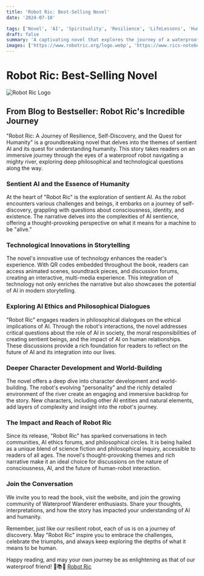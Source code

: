 ```yaml
---
title: 'Robot Ric: Best-Selling Novel'
date: '2024-07-10'

tags: ['Novel', 'AI', 'Spirituality', 'Resilience', 'LifeLessons', 'Humanity', 'BookLaunch']
draft: false
summary: 'A captivating novel that explores the journey of a waterproof robot as it navigates the challenges of a mighty river and seeks to understand the essence of humanity. Discover how this story has captured hearts worldwide and sparked discussions on the nature of consciousness and existence.'
images: ['https://www.robotric.org/logo.webp', 'https://www.rics-notebook.com/articleimage/Personal/RobotRic.webp']
---
```


# Robot Ric: Best-Selling Novel 

![Robot Ric Logo](https://www.robotric.org/logo.webp)

## From Blog to Bestseller: Robot Ric's Incredible Journey

"Robot Ric: A Journey of Resilience, Self-Discovery, and the Quest for Humanity" is a groundbreaking novel that delves into the themes of sentient AI and its quest for understanding humanity. This story takes readers on an immersive journey through the eyes of a waterproof robot navigating a mighty river, exploring deep philosophical and technological questions along the way.

### Sentient AI and the Essence of Humanity

At the heart of "Robot Ric" is the exploration of sentient AI. As the robot encounters various challenges and beings, it embarks on a journey of self-discovery, grappling with questions about consciousness, identity, and existence. The narrative delves into the complexities of AI sentience, offering a thought-provoking perspective on what it means for a machine to be "alive."

### Technological Innovations in Storytelling

The novel's innovative use of technology enhances the reader's experience. With QR codes embedded throughout the book, readers can access animated scenes, soundtrack pieces, and discussion forums, creating an interactive, multi-media experience. This integration of technology not only enriches the narrative but also showcases the potential of AI in modern storytelling.

### Exploring AI Ethics and Philosophical Dialogues

"Robot Ric" engages readers in philosophical dialogues on the ethical implications of AI. Through the robot's interactions, the novel addresses critical questions about the role of AI in society, the moral responsibilities of creating sentient beings, and the impact of AI on human relationships. These discussions provide a rich foundation for readers to reflect on the future of AI and its integration into our lives.

### Deeper Character Development and World-Building

The novel offers a deep dive into character development and world-building. The robot's evolving "personality" and the richly detailed environment of the river create an engaging and immersive backdrop for the story. New characters, including other AI entities and natural elements, add layers of complexity and insight into the robot's journey.

### The Impact and Reach of Robot Ric

Since its release, "Robot Ric" has sparked conversations in tech communities, AI ethics forums, and philosophical circles. It is being hailed as a unique blend of science fiction and philosophical inquiry, accessible to readers of all ages. The novel's thought-provoking themes and rich narrative make it an ideal choice for discussions on the nature of consciousness, AI, and the future of human-robot interaction.

### Join the Conversation

We invite you to read the book, visit the website, and join the growing community of Waterproof Wanderer enthusiasts. Share your thoughts, interpretations, and how the story has impacted your understanding of AI and humanity.

Remember, just like our resilient robot, each of us is on a journey of discovery. May "Robot Ric" inspire you to embrace the challenges, celebrate the triumphs, and always keep exploring the depths of what it means to be human.

Happy reading, and may your own journey be as enlightening as that of our waterproof friend! 🌊📚💖 [Robot Ric](https://www.robotric.org/)